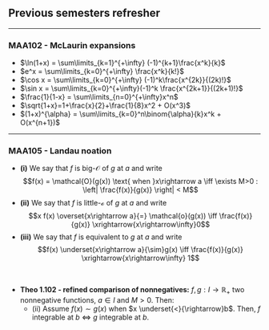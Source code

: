 ## Previous semesters refresher
---
### MAA102 - McLaurin expansions
- $\ln(1+x) = \sum\limits_{k=1}^{+\infty} (-1)^{k+1}\frac{x^k}{k}$
- $e^x = \sum\limits_{k=0}^{+\infty} \frac{x^k}{k!}$
- $\cos x = \sum\limits_{k=0}^{+\infty} (-1)^k\frac{x^{2k}}{(2k)!}$
- $\sin x = \sum\limits_{k=0}^{+\infty}(-1)^k \frac{x^{2k+1}}{(2k+1)!}$
- $\frac{1}{1-x} = \sum\limits_{n=0}^{+\infty}x^n$
- $\sqrt{1+x}=1+\frac{x}{2}+\frac{1}{8}x^2 + O(x^3)$
- $(1+x)^{\alpha} = \sum\limits_{k=0}^n\binom{\alpha}{k}x^k + O(x^{n+1})$ 

---
### MAA105 - Landau noation 
- **(i)** We say that *f* is big-$\mathcal{O}$ of $g$ at $a$ and write
$$f(x) = \mathcal{O}(g(x)) \text{ when }x\rightarrow a \iff \exists M>0 : \left| \frac{f(x)}{g(x)} \right| < M$$
- **(ii)** We say that *f* is little-$\mathcal{o}$ of $g$ at $a$ and write
$$x f(x) \overset{x\rightarrow a}{=} \mathcal{o}(g(x)) \iff \frac{f(x)}{g(x)} \xrightarrow{x\rightarrow\infty}0$$
- **(iii)** We say that *f* is equivalent to $g$ at $a$ and write 
$$f(x) \underset{x\rightarrow a}{\sim}g(x) \iff \frac{f(x)}{g(x)} \xrightarrow{x\rightarrow\infty} 1$$

<br>
  
- **Theo 1.102 - refined comparison of nonnegatives:** $f,g:I\rightarrow\mathbb{R}_+$ two nonnegative functions, $a\in I$ and $M>0$. Then:
  - (ii) Assume $f(x) \sim g(x)$ when $x \underset{<}{\rightarrow}b$.
  Then, $f$ integrable at $b$ $\iff$ $g$ integrable at $b$.
  
 